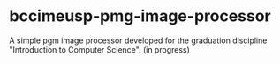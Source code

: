 # bccimeusp-pmg-image-processor
A simple pgm image processor developed for the graduation discipline "Introduction to Computer Science".
(in progress)
